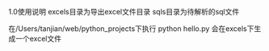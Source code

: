 1.0使用说明
excels目录为导出excel文件目录
sqls目录为待解析的sql文件

在/Users/tanjian/web/python_projects下执行
python hello.py
会在excels下生成一个excel文件

